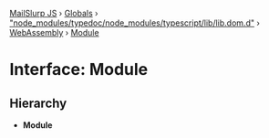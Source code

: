 [MailSlurp JS](../README.md) › [Globals](../globals.md) › ["node_modules/typedoc/node_modules/typescript/lib/lib.dom.d"](../modules/_node_modules_typedoc_node_modules_typescript_lib_lib_dom_d_.md) › [WebAssembly](../modules/_node_modules_typedoc_node_modules_typescript_lib_lib_dom_d_.webassembly.md) › [Module](_node_modules_typedoc_node_modules_typescript_lib_lib_dom_d_.webassembly.module.md)

# Interface: Module

## Hierarchy

* **Module**
